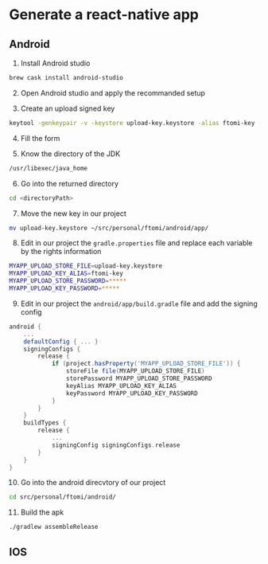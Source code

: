 # Generate a react-native app

## Android

1. Install Android studio
```sh
brew cask install android-studio
```

2. Open Android studio and apply the recommanded setup

3. Create an upload signed key
```sh
keytool -genkeypair -v -keystore upload-key.keystore -alias ftomi-key -keyalg RSA -keysize 2048 -validity 10000
```

4. Fill the form

5. Know the directory of the JDK
```sh
/usr/libexec/java_home
```

6. Go into the returned directory
```sh
cd <directoryPath>
```

7. Move the new key in our project
```sh
mv upload-key.keystore ~/src/personal/ftomi/android/app/
```

8. Edit in our project the `gradle.properties` file and replace each variable by the rights information
```sh
MYAPP_UPLOAD_STORE_FILE=upload-key.keystore
MYAPP_UPLOAD_KEY_ALIAS=ftomi-key
MYAPP_UPLOAD_STORE_PASSWORD=*****
MYAPP_UPLOAD_KEY_PASSWORD=*****
```

9. Edit in our project the `android/app/build.gradle` file and add the signing config
```gradle
android {
    ...
    defaultConfig { ... }
    signingConfigs {
        release {
            if (project.hasProperty('MYAPP_UPLOAD_STORE_FILE')) {
                storeFile file(MYAPP_UPLOAD_STORE_FILE)
                storePassword MYAPP_UPLOAD_STORE_PASSWORD
                keyAlias MYAPP_UPLOAD_KEY_ALIAS
                keyPassword MYAPP_UPLOAD_KEY_PASSWORD
            }
        }
    }
    buildTypes {
        release {
            ...
            signingConfig signingConfigs.release
        }
    }
}
```

10. Go into the android direcvtory of our project
```sh
cd src/personal/ftomi/android/
```

11. Build the apk
```sh
./gradlew assembleRelease
```

## IOS
